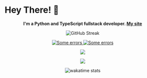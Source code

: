 # Hey There! 👋

<p align="center">
   <b>I'm a Python and TypeScript fullstack developer. <a href="https://andcool.ru">My site</a></b>
</p>

<p align="center">
   <a>
   <img src="https://streak-stats.demolab.com?user=Andcool-Systems&theme=transparent&border=22282E" alt="GitHub Streak" />
   </a>
</p>

<p align="center">
   <a href="https://github.com/Andcool-Systems/weather-widget-api">
      <img src="https://weather.andcool.ru/api?place=pskov&timezone=gmt3&language=en" alt="Some errors" />
   </a>
   <a href="https://github.com/Andcool-Systems/Andcool-Activity">
      <img src="https://activity.andcool.ru/t9mdtk/widget?order=last" alt="Some errors" />
   </a>
</p>

<p align="center">
   <img src="https://gh-stats.andcool.ru/api/embed/Andcool-Systems?panels=userstatistics,toprepositories,toplanguages,commitgraph&bgcolor=0d1117&titlecolor=ffffff&textcolor=ffffff" />
</p>

<p align="center">
  <a href="https://skillicons.dev">
    <img src="https://skillicons.dev/icons?i=py,html,css,js,ts,nodejs,react,npm,cpp,c,processing,visualstudio,vscode,fastapi,figma,firebase,cloudflare,md,prisma,cmake,flask,windows,linux,discord,stackoverflow,bots,git,github,arduino,raspberrypi,debian,bash,ai,ps,postman,powershell,replit&perline=13" />
  </a>
</p>

<p align="center">
   <img 
      src="https://wakatime.com/badge/user/391a38bf-e366-4a08-8107-7e6a23ad440a.svg"
      alt="wakatime stats"
      /img>
   </a>
</p>
